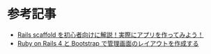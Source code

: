 # 参考記事

- [Rails scaffold を初心者向けに解説！実際にアプリを作ってみよう！](https://udemy.benesse.co.jp/development/system/scaffold.html)
- [Ruby on Rails 4 と Bootstrap で管理画面のレイアウトを作成する](https://www.imd-net.com/column/2760/)
